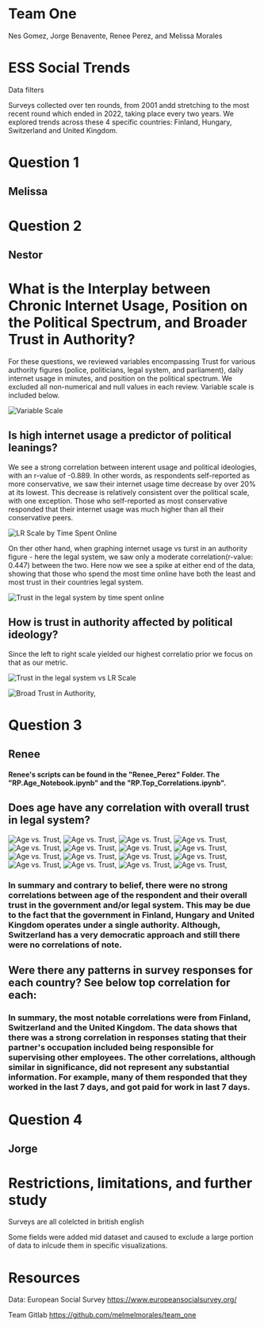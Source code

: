 # Team One
Nes Gomez, Jorge Benavente, Renee Perez, and Melissa Morales


# ESS Social Trends
Data filters

Surveys collected over ten rounds, from 2001 andd stretching to the most recent round which ended in 2022, taking place every two years.
We explored trends across these 4 specific countries: Finland, Hungary, Switzerland and United Kingdom. 

# Question 1 

## Melissa 

# Question 2 

## Nestor 

# What is the Interplay between Chronic Internet Usage, Position on the Political Spectrum, and Broader Trust in Authority?
For these questions, we reviewed variables encompassing Trust for various authority figures (police, politicians, legal system, and parliament), daily internet usage in minutes, and position on the political spectrum. We excluded all non-numerical and null values in each review. Variable scale is included below.

![Variable Scale](Nes/Images/Variable_Scales.PNG)

## Is high internet usage a predictor of political leanings?
We see a strong correlation between interent usage and political ideologies, with an r-value of -0.889. In other words, as respondents self-reported as more conservative, we saw their internet usage time decrease by over 20% at its lowest. This decrease is relatively consistent over the political scale, with one exception. Those who self-reported as most conservative responded that their internet usage was much higher than all their conservative peers. 

![LR Scale by Time Spent Online](Nes/Images/LRScale_by_TimeSpentOnline.png)

On ther other hand, when graphing internet usage vs turst in an authority figure - here the legal system, we saw only a moderate correlation(r-value: 0.447) between the two. Here now we see a spike at either end of the data, showing that those who spend the most time online have both the least and most trust in their countries legal system.

![Trust in the legal system by time spent online](Nes/Images/TrustLegal_by_NetUsage.png)


## How is trust in authority affected by political ideology? 
Since the left to right scale yielded our highest correlatio prior we focus on that as our metric. 

![Trust in the legal system vs LR Scale](Nes/Images/LRScale_by_TrustLegal.png)


![Broad Trust in Authority, ](Nes/Images/Trust_Authority_Broad.png)

# Question 3

## Renee
#### Renee's scripts can be found in the "Renee_Perez" Folder. The "RP.Age_Notebook.ipynb" and the "RP.Top_Correlations.ipynb". 

## Does age have any correlation with overall trust in legal system? 

![Age vs. Trust, ](Renee_Perez/Images/UK_1.png)
![Age vs. Trust, ](Renee_Perez/Images/UK_2.png)
![Age vs. Trust, ](Renee_Perez/Images/UK_3.png)
![Age vs. Trust, ](Renee_Perez/Images/UK_4.png)
![Age vs. Trust, ](Renee_Perez/Images/FI_1.png)
![Age vs. Trust, ](Renee_Perez/Images/FI_2.png)
![Age vs. Trust, ](Renee_Perez/Images/FI_3.png)
![Age vs. Trust, ](Renee_Perez/Images/FI_4.png)
![Age vs. Trust, ](Renee_Perez/Images/HU_1.png)
![Age vs. Trust, ](Renee_Perez/Images/HU_2.png)
![Age vs. Trust, ](Renee_Perez/Images/HU_3.png)
![Age vs. Trust, ](Renee_Perez/Images/HU_4.png)
![Age vs. Trust, ](Renee_Perez/Images/CH_1.png)
![Age vs. Trust, ](Renee_Perez/Images/CH_2.png)
![Age vs. Trust, ](Renee_Perez/Images/CH_3.png)
![Age vs. Trust, ](Renee_Perez/Images/CH_4.png)

### In summary and contrary to belief, there were no strong correlations between age of the respondent and their overall trust in the government and/or legal system. This may be due to the fact that the government in Finland, Hungary and United Kingdom operates under a single authority. Although, Switzerland has a very democratic approach and still there were no correlations of note.

## Were there any patterns in survey responses for each country? See below top correlation for each: 

### In summary, the most notable correlations were from Finland, Switzerland and the United Kingdom. The data shows that there was a strong correlation in responses stating that their partner's occupation included being responsible for supervising other employees. The other correlations, although similar in significance, did not represent any substantial information. For example, many of them responded that they worked in the last 7 days, and got paid for work in last 7 days.

# Question 4 

## Jorge

# Restrictions, limitations, and further study
Surveys are all colelcted in british english

Some fields were added mid dataset and caused to exclude a large portion of data to inlcude them in specific visualizations.

# Resources
Data: 
European Social Survey 
https://www.europeansocialsurvey.org/


Team Gitlab
https://github.com/melmelmorales/team_one
